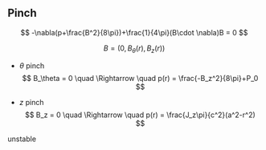 ## Pinch

$$
-\nabla(p+\frac{B^2}{8\pi})+\frac{1}{4\pi}(B\cdot \nabla)B = 0
$$

$$
B = (0, B_\theta(r),B_z(r))
$$

- $\theta$ pinch
  $$
  B_\theta = 0 \quad \Rightarrow \quad p(r) = \frac{-B_z^2}{8\pi}+P_0
  $$

- $z$ pinch
  $$
  B_z = 0 \quad \Rightarrow \quad p(r) = \frac{J_z\pi}{c^2}(a^2-r^2)
  $$
  

unstable
